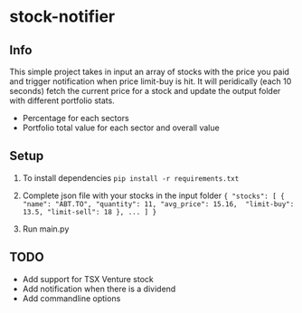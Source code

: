 # stock-notifier

## Info
This simple project takes in input an array of stocks with the price you paid and trigger notification when price limit-buy is hit. It will peridically (each 10 seconds) fetch the current price for a stock and update the output folder with different portfolio stats. 

* Percentage for each sectors 
* Portfolio total value for each sector and overall value

## Setup
1. To install dependencies
`pip install -r requirements.txt`

2. Complete json file with your stocks in the input folder
`
{
    "stocks": [
        {
            "name": "ABT.TO",
            "quantity": 11,
            "avg_price": 15.16, 
            "limit-buy": 13.5,
            "limit-sell": 18
        },
        ...
    ]
}
`

3. Run main.py

## TODO
* Add support for TSX Venture stock
* Add notification when there is a dividend
* Add commandline options